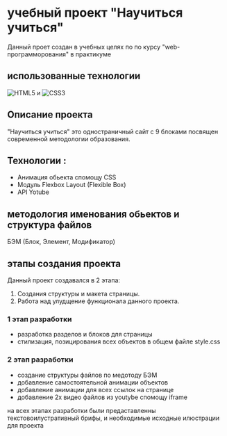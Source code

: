 # учебный проект "Научиться учиться"
Данный проет создан в учебных целях по по курсу "web-программорования" в практикуме</br>
## использованные технологии  
![HTML5](https://img.shields.io/badge/html5-%23E34F26.svg?style=for-the-badge&logo=html5&logoColor=white)  и ![CSS3](https://img.shields.io/badge/css3-%231572B6.svg?style=for-the-badge&logo=css3&logoColor=white)</br>
## Описание проекта
"Научиться учиться" это одностраничный сайт с 9 блоками посвящен современной методологии образования.</br>
## Технологии :
- Анимация обьекта спомощу CSS
- Модуль Flexbox Layout (Flexible Box)
- API Yotube 
##  методология именования обьектов и структура файлов 
БЭМ (Блок, Элемент, Модификатор) 

## этапы создания проекта
Данный проект создавался в 2 этапа:
1. Создания структуры и макета страницы.
2. Работа над улудщение функционала данного проекта.

### 1 этап разработки
- разработка разделов и блоков для страницы
- стилизация, позицирования всех объектов в общем файле style.css
### 2 этап разработки
- создание структуры файлов по медотоду БЭМ
- добавление самостоятельной анимации объектов
- добавление анимации для всех ссылок на странице
- добавление 2x видео файлов из youtybe спомощу iframe

на всех этапах разработки были предаставленны текстовоилустративный брифы, и необходимые исходные илюстрации для проекта 
